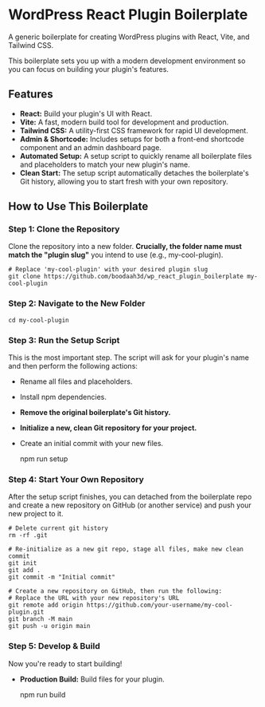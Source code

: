 # **WordPress React Plugin Boilerplate**

A generic boilerplate for creating WordPress plugins with React, Vite, and Tailwind CSS.

This boilerplate sets you up with a modern development environment so you can focus on building your plugin's features.

## **Features**

* **React:** Build your plugin's UI with React.
* **Vite:** A fast, modern build tool for development and production.
* **Tailwind CSS:** A utility-first CSS framework for rapid UI development.
* **Admin & Shortcode:** Includes setups for both a front-end shortcode component and an admin dashboard page.
* **Automated Setup:** A setup script to quickly rename all boilerplate files and placeholders to match your new plugin's name.
* **Clean Start:** The setup script automatically detaches the boilerplate's Git history, allowing you to start fresh with your own repository.

## **How to Use This Boilerplate**

### **Step 1: Clone the Repository**

Clone the repository into a new folder. **Crucially, the folder name must match the "plugin slug"** you intend to use (e.g., my-cool-plugin).

    # Replace 'my-cool-plugin' with your desired plugin slug
    git clone https://github.com/boodaah3d/wp_react_plugin_boilerplate my-cool-plugin

### **Step 2: Navigate to the New Folder**

    cd my-cool-plugin

### **Step 3: Run the Setup Script**

This is the most important step. The script will ask for your plugin's name and then perform the following actions:

* Rename all files and placeholders.
* Install npm dependencies.
* **Remove the original boilerplate's Git history.**
* **Initialize a new, clean Git repository for your project.**
* Create an initial commit with your new files.

    npm run setup

### **Step 4: Start Your Own Repository**

After the setup script finishes, you can detached from the boilerplate repo and create a new repository on GitHub (or another service) and push your new project to it.

    # Delete current git history
    rm -rf .git

    # Re-initialize as a new git repo, stage all files, make new clean commit
    git init
    git add .
    git commit -m "Initial commit"

    # Create a new repository on GitHub, then run the following:
    # Replace the URL with your new repository's URL
    git remote add origin https://github.com/your-username/my-cool-plugin.git
    git branch -M main
    git push -u origin main

### **Step 5: Develop & Build**

Now you're ready to start building\!

* **Production Build:** Build files for your plugin.

    npm run build
